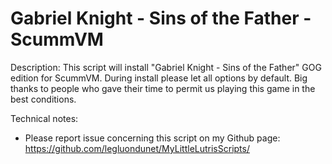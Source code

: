 # Gabriel Knight - Sins of the Father - ScummVM


Description:
This script will install "Gabriel Knight - Sins of the Father" GOG edition for ScummVM.
During install please let all options by default.
Big thanks to people who gave their time to permit us playing this game in the best conditions.

Technical notes:
- Please report issue concerning this script on my Github page:
https://github.com/legluondunet/MyLittleLutrisScripts/
